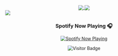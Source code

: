 <div align="center">

<a href="https://github.com/anuraghazra/github-readme-stats">
  <img align="center" src="https://github-readme-stats-tan-gamma.vercel.app/api?username=itscevinsam&theme=algolia&count_private=true&show_icons=true&include_all_commits=true&hide_border=true&hide_title=true" />
</a>
<a href="https://github.com/anuraghazra/github-readme-stats">
  <img align="center" src="https://github-readme-stats-tan-gamma.vercel.app/api/top-langs/?username=itscevinsam&theme=algolia&layout=compact&langs_count=5&hide_title=true&hide_border=true" />
</a>

</div>

<img src="https://github-readme-activity-graph.cyclic.app/graph?username=itscevinsam&theme=react-dark&bg_color=050f2c&hide_border=true" />

<div align="center">

### Spotify Now Playing 🎧

[<img src="https://spotify-now-playing-beta-seven.vercel.app/api/spotify/?background_color=050f2c&border_color=ffffff" alt="Spotify Now Playing" />](https://open.spotify.com/user/31en4h5fg6ie6ponkj6lewewitte)

![Visitor Badge](https://visitor-badge.laobi.icu/badge?page_id=itscevinsam.itscevinsam&left_text=My%20GitHub%20profile%20visitors)

</div>
